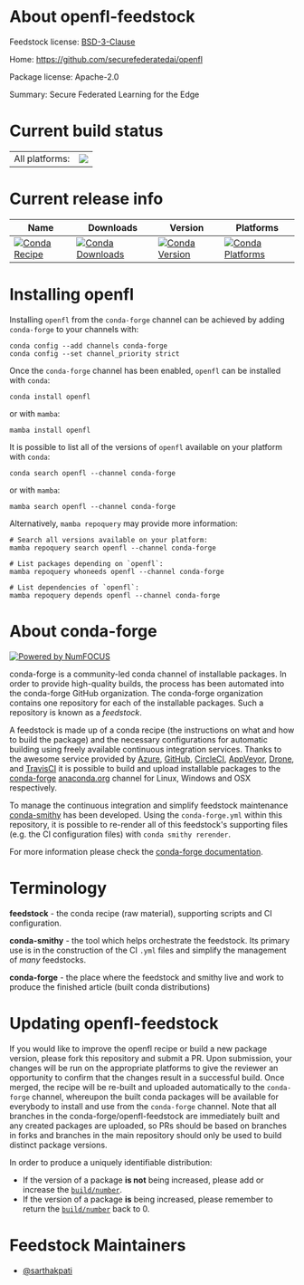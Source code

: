 About openfl-feedstock
======================

Feedstock license: [BSD-3-Clause](https://github.com/conda-forge/openfl-feedstock/blob/main/LICENSE.txt)

Home: https://github.com/securefederatedai/openfl

Package license: Apache-2.0

Summary: Secure Federated Learning for the Edge

Current build status
====================


<table><tr><td>All platforms:</td>
    <td>
      <a href="https://dev.azure.com/conda-forge/feedstock-builds/_build/latest?definitionId=25261&branchName=main">
        <img src="https://dev.azure.com/conda-forge/feedstock-builds/_apis/build/status/openfl-feedstock?branchName=main">
      </a>
    </td>
  </tr>
</table>

Current release info
====================

| Name | Downloads | Version | Platforms |
| --- | --- | --- | --- |
| [![Conda Recipe](https://img.shields.io/badge/recipe-openfl-green.svg)](https://anaconda.org/conda-forge/openfl) | [![Conda Downloads](https://img.shields.io/conda/dn/conda-forge/openfl.svg)](https://anaconda.org/conda-forge/openfl) | [![Conda Version](https://img.shields.io/conda/vn/conda-forge/openfl.svg)](https://anaconda.org/conda-forge/openfl) | [![Conda Platforms](https://img.shields.io/conda/pn/conda-forge/openfl.svg)](https://anaconda.org/conda-forge/openfl) |

Installing openfl
=================

Installing `openfl` from the `conda-forge` channel can be achieved by adding `conda-forge` to your channels with:

```
conda config --add channels conda-forge
conda config --set channel_priority strict
```

Once the `conda-forge` channel has been enabled, `openfl` can be installed with `conda`:

```
conda install openfl
```

or with `mamba`:

```
mamba install openfl
```

It is possible to list all of the versions of `openfl` available on your platform with `conda`:

```
conda search openfl --channel conda-forge
```

or with `mamba`:

```
mamba search openfl --channel conda-forge
```

Alternatively, `mamba repoquery` may provide more information:

```
# Search all versions available on your platform:
mamba repoquery search openfl --channel conda-forge

# List packages depending on `openfl`:
mamba repoquery whoneeds openfl --channel conda-forge

# List dependencies of `openfl`:
mamba repoquery depends openfl --channel conda-forge
```


About conda-forge
=================

[![Powered by
NumFOCUS](https://img.shields.io/badge/powered%20by-NumFOCUS-orange.svg?style=flat&colorA=E1523D&colorB=007D8A)](https://numfocus.org)

conda-forge is a community-led conda channel of installable packages.
In order to provide high-quality builds, the process has been automated into the
conda-forge GitHub organization. The conda-forge organization contains one repository
for each of the installable packages. Such a repository is known as a *feedstock*.

A feedstock is made up of a conda recipe (the instructions on what and how to build
the package) and the necessary configurations for automatic building using freely
available continuous integration services. Thanks to the awesome service provided by
[Azure](https://azure.microsoft.com/en-us/services/devops/), [GitHub](https://github.com/),
[CircleCI](https://circleci.com/), [AppVeyor](https://www.appveyor.com/),
[Drone](https://cloud.drone.io/welcome), and [TravisCI](https://travis-ci.com/)
it is possible to build and upload installable packages to the
[conda-forge](https://anaconda.org/conda-forge) [anaconda.org](https://anaconda.org/)
channel for Linux, Windows and OSX respectively.

To manage the continuous integration and simplify feedstock maintenance
[conda-smithy](https://github.com/conda-forge/conda-smithy) has been developed.
Using the ``conda-forge.yml`` within this repository, it is possible to re-render all of
this feedstock's supporting files (e.g. the CI configuration files) with ``conda smithy rerender``.

For more information please check the [conda-forge documentation](https://conda-forge.org/docs/).

Terminology
===========

**feedstock** - the conda recipe (raw material), supporting scripts and CI configuration.

**conda-smithy** - the tool which helps orchestrate the feedstock.
                   Its primary use is in the construction of the CI ``.yml`` files
                   and simplify the management of *many* feedstocks.

**conda-forge** - the place where the feedstock and smithy live and work to
                  produce the finished article (built conda distributions)


Updating openfl-feedstock
=========================

If you would like to improve the openfl recipe or build a new
package version, please fork this repository and submit a PR. Upon submission,
your changes will be run on the appropriate platforms to give the reviewer an
opportunity to confirm that the changes result in a successful build. Once
merged, the recipe will be re-built and uploaded automatically to the
`conda-forge` channel, whereupon the built conda packages will be available for
everybody to install and use from the `conda-forge` channel.
Note that all branches in the conda-forge/openfl-feedstock are
immediately built and any created packages are uploaded, so PRs should be based
on branches in forks and branches in the main repository should only be used to
build distinct package versions.

In order to produce a uniquely identifiable distribution:
 * If the version of a package **is not** being increased, please add or increase
   the [``build/number``](https://docs.conda.io/projects/conda-build/en/latest/resources/define-metadata.html#build-number-and-string).
 * If the version of a package **is** being increased, please remember to return
   the [``build/number``](https://docs.conda.io/projects/conda-build/en/latest/resources/define-metadata.html#build-number-and-string)
   back to 0.

Feedstock Maintainers
=====================

* [@sarthakpati](https://github.com/sarthakpati/)

